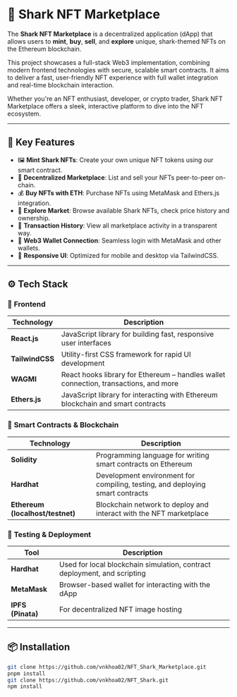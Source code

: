 # 🦈 Shark NFT Marketplace

The **Shark NFT Marketplace** is a decentralized application (dApp) that allows users to **mint**, **buy**, **sell**, and **explore** unique, shark-themed NFTs on the Ethereum blockchain.

This project showcases a full-stack Web3 implementation, combining modern frontend technologies with secure, scalable smart contracts. It aims to deliver a fast, user-friendly NFT experience with full wallet integration and real-time blockchain interaction.

Whether you're an NFT enthusiast, developer, or crypto trader, Shark NFT Marketplace offers a sleek, interactive platform to dive into the NFT ecosystem.

---

## 🌟 Key Features

- 🖼️ **Mint Shark NFTs**: Create your own unique NFT tokens using our smart contract.
- 💼 **Decentralized Marketplace**: List and sell your NFTs peer-to-peer on-chain.
- 💰 **Buy NFTs with ETH**: Purchase NFTs using MetaMask and Ethers.js integration.
- 🔎 **Explore Market**: Browse available Shark NFTs, check price history and ownership.
- 🧾 **Transaction History**: View all marketplace activity in a transparent way.
- 🦊 **Web3 Wallet Connection**: Seamless login with MetaMask and other wallets.
- 📱 **Responsive UI**: Optimized for mobile and desktop via TailwindCSS.

---

## ⚙️ Tech Stack

### 🧩 **Frontend**

| Technology | Description |
|------------|-------------|
| **React.js** | JavaScript library for building fast, responsive user interfaces |
| **TailwindCSS** | Utility-first CSS framework for rapid UI development |
| **WAGMI** | React hooks library for Ethereum – handles wallet connection, transactions, and more |
| **Ethers.js** | JavaScript library for interacting with Ethereum blockchain and smart contracts |

### 🔗 **Smart Contracts & Blockchain**

| Technology | Description |
|------------|-------------|
| **Solidity** | Programming language for writing smart contracts on Ethereum |
| **Hardhat** | Development environment for compiling, testing, and deploying smart contracts |
| **Ethereum (localhost/testnet)** | Blockchain network to deploy and interact with the NFT marketplace |

### 🧪 **Testing & Deployment**

| Tool | Description |
|------|-------------|
| **Hardhat** | Used for local blockchain simulation, contract deployment, and scripting |
| **MetaMask** | Browser-based wallet for interacting with the dApp |
| **IPFS (Pinata)** | For decentralized NFT image hosting |

---

## 📦 Installation

```bash
git clone https://github.com/vnkhoa02/NFT_Shark_Marketplace.git
pnpm install
git clone https://github.com/vnkhoa02/NFT_Shark.git
npm install
```

